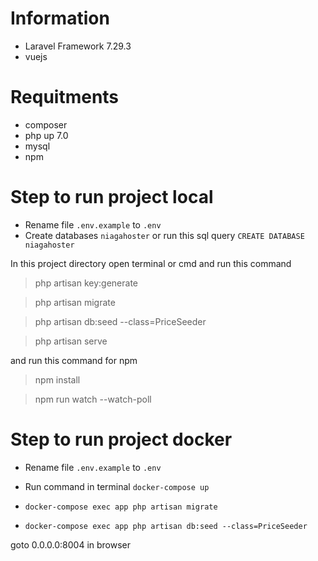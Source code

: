 # Information
* Laravel Framework 7.29.3
* vuejs

# Requitments
* composer
* php up 7.0
* mysql
* npm

# Step to run project local

* Rename file `.env.example` to `.env`
* Create databases `niagahoster` or run this sql query `CREATE DATABASE niagahoster`

In this project directory open terminal or cmd and run this command

> php artisan key:generate

> php artisan migrate

> php artisan db:seed --class=PriceSeeder

> php artisan serve

and run this command for npm

> npm install

> npm run watch --watch-poll


# Step to run project docker

* Rename file `.env.example` to `.env`

* Run command in terminal `docker-compose up`

* `docker-compose exec app php artisan migrate`

* `docker-compose exec app php artisan db:seed --class=PriceSeeder`

goto 0.0.0.0:8004 in browser

